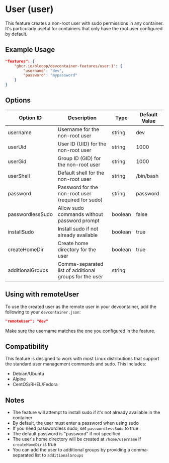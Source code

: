 # User (user)

This feature creates a non-root user with sudo permissions in any container. It's particularly useful for containers that only have the root user configured by default.

## Example Usage

```json
"features": {
    "ghcr.io/blooop/devcontainer-features/user:1": {
        "username": "dev",
        "password": "mypassword"
    }
}
```

## Options

| Option ID | Description | Type | Default Value |
|-----|-----|-----|-----|
| username | Username for the non-root user | string | dev |
| userUid | User ID (UID) for the non-root user | string | 1000 |
| userGid | Group ID (GID) for the non-root user | string | 1000 |
| userShell | Default shell for the non-root user | string | /bin/bash |
| password | Password for the non-root user (required for sudo) | string | password |
| passwordlessSudo | Allow sudo commands without password prompt | boolean | false |
| installSudo | Install sudo if not already available | boolean | true |
| createHomeDir | Create home directory for the user | boolean | true |
| additionalGroups | Comma-separated list of additional groups for the user | string | |

## Using with remoteUser

To use the created user as the remote user in your devcontainer, add the following to your `devcontainer.json`:

```json
"remoteUser": "dev"
```

Make sure the username matches the one you configured in the feature.

## Compatibility

This feature is designed to work with most Linux distributions that support the standard user management commands and sudo. This includes:
- Debian/Ubuntu
- Alpine
- CentOS/RHEL/Fedora

## Notes

- The feature will attempt to install sudo if it's not already available in the container
- By default, the user must enter a password when using sudo
- If you need passwordless sudo, set `passwordlessSudo` to true
- The default password is "password" if not specified
- The user's home directory will be created at `/home/username` if `createHomeDir` is true
- You can add the user to additional groups by providing a comma-separated list to `additionalGroups`

